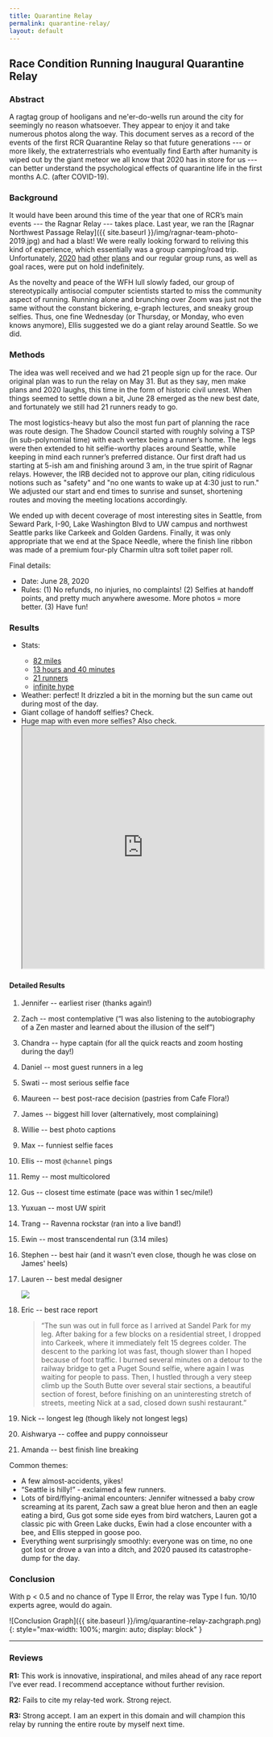 ```yaml
---
title: Quarantine Relay
permalink: quarantine-relay/
layout: default
---
```


## Race Condition Running Inaugural Quarantine Relay

### Abstract

A ragtag group of hooligans and ne'er-do-wells run around the city for seemingly
no reason whatsoever. They appear to enjoy it and take numerous photos along the
way. This document serves as a record of the events of the first RCR Quarantine
Relay so that future generations --- or more likely, the extraterrestrials who
eventually find Earth after humanity is wiped out by the giant meteor we all
know that 2020 has in store for us --- can better understand the psychological
effects of quarantine life in the first months A.C. (after COVID-19).


### Background

It would have been around this time of the year that one of RCR’s main events
--- the Ragnar Relay --- takes place. Last year, we ran the [Ragnar Northwest
Passage Relay]({{ site.baseurl }}/img/ragnar-team-photo-2019.jpg) and had a blast! We were really
looking forward to reliving this kind of experience, which essentially was a
group camping/road trip. Unfortunately,
[2020](https://twitter.com/NSLCpunk/status/1275822899279073280)
[had](https://i.redd.it/q7u3gx286m251.jpg)
[other](https://twitter.com/Number10cat/status/1262854593446391813)
[plans](https://twitter.com/JBomb11/status/1262421966582996992) and our regular
group runs, as well as goal races, were put on hold indefinitely.

As the novelty and peace of the WFH lull slowly faded, our group of
stereotypically antisocial computer scientists started to miss the community
aspect of running. Running alone and brunching over Zoom was just not the same
without the constant bickering, e-graph lectures, and sneaky group selfies.
Thus, one fine Wednesday (or Thursday, or Monday, who even knows anymore), Ellis
suggested we do a giant relay around Seattle. So we did.


### Methods

The idea was well received and we had 21 people sign up for the race. Our
original plan was to run the relay on May 31. But as they say, men make plans
and 2020 laughs, this time in the form of historic civil unrest. When things
seemed to settle down a bit, June 28 emerged as the new best date, and
fortunately we still had 21 runners ready to go.

The most logistics-heavy but also the most fun part of planning the race was
route design. The Shadow Council started with roughly solving a TSP (in
sub-polynomial time) with each vertex being a runner’s home. The legs were then
extended to hit selfie-worthy places around Seattle, while keeping in mind each
runner’s preferred distance. Our first draft had us starting at 5-ish am and
finishing around 3 am, in the true spirit of Ragnar relays. However, the IRB
decided not to approve our plan, citing ridiculous notions such as "safety" and
"no one wants to wake up at 4:30 just to run." We adjusted our start
and end times to sunrise and sunset, shortening routes and moving the meeting
locations accordingly.

We ended up with decent coverage of most interesting sites in Seattle, from
Seward Park, I-90, Lake Washington Blvd to UW campus and northwest Seattle parks
like Carkeek and Golden Gardens. Finally, it was only appropriate that we end at
the Space Needle, where the finish line ribbon was made of a premium four-ply
Charmin ultra soft toilet paper roll.

Final details:
- Date: June 28, 2020
- Rules: (1) No refunds, no injuries, no complaints! (2) Selfies at handoff
  points, and pretty much anywhere awesome. More photos = more better. (3) Have
  fun!

### Results

<ul>
<li>Stats: 
  <a href="https://docs.google.com/spreadsheets/d/1iEMbmWDeJbkWKeGAOKWLf4-v5O4iTGeA6mhXlM3NP10/edit?usp=sharing">
    <ul>
     <li>82 miles </li>
     <li>13 hours and 40 minutes</li>
     <li>21 runners</li>
     <li>infinite hype</li>
   </ul>
 </a></li>
<li> Weather: perfect! It drizzled a bit in the morning but the sun came out during most of the day.</li>
<li> 
  Giant collage of handoff selfies? Check.
    <masonry-image-gallery style="width:100%" base-url="{{ site.baseurl }}/img/quarantinerelay/" image-names="0|1|2|3|4|5|6|7|8|9|10|11|12|13|14|15|16|17|18|19|20|21" file-extension=".webp"></masonry-image-gallery>
</li>
<li>
  Huge map with even more selfies? Also check.
  <iframe src="https://www.google.com/maps/d/u/0/embed?mid=1ohLyASs4nkLM6Ys_Z5DScadah8NY-aG7" width="100%" height="480"></iframe>
</li>
</ul>

#### Detailed Results
1. Jennifer -- earliest riser (thanks again!)
2. Zach -- most contemplative (“I was also listening to the autobiography of a
   Zen master and learned about the illusion of the self”)
3. Chandra -- hype captain (for all the quick reacts and zoom hosting during the
   day!)
4. Daniel -- most guest runners in a leg
5. Swati  -- most serious selfie face
6. Maureen -- best post-race decision (pastries from Cafe Flora!) 
7. James -- biggest hill lover (alternatively, most complaining)
8. Willie -- best photo captions
9. Max -- funniest selfie faces
10.  Ellis -- most `@channel` pings
11.  Remy -- most multicolored
12.  Gus -- closest time estimate (pace was within 1 sec/mile!)
13.  Yuxuan -- most UW spirit
14.  Trang -- Ravenna rockstar (ran into a live band!)
15.  Ewin -- most transcendental run (3.14 miles)
16.  Stephen -- best hair (and it wasn't even close, though he was close on
     James' heels)
17.  Lauren -- best medal designer

     <img style="max-width: 100%; max-height: 200px; margin: auto; display: block;" src="/img/quarantine-relay-medal.png">
18.  Eric -- best race report 

     > “The sun was out in full force as I arrived at Sandel Park for my leg.
     > After baking for a few blocks on a residential street, I dropped into
     > Carkeek, where it immediately felt 15 degrees colder. The descent to the
     > parking lot was fast, though slower than I hoped because of foot traffic.
     > I burned several minutes on a detour to the railway bridge to get a Puget
     > Sound selfie, where again I was waiting for people to pass. Then, I
     > hustled through a very steep climb up the South Butte over several stair
     > sections, a beautiful section of forest, before finishing on an
     > uninteresting stretch of streets, meeting Nick at a sad, closed down
     > sushi restaurant.”

19.  Nick -- longest leg (though likely not longest legs)
20.  Aishwarya -- coffee and puppy connoisseur 
21.  Amanda -- best finish line breaking


Common themes:
- A few almost-accidents, yikes!
- “Seattle is hilly!” - exclaimed a few runners.
- Lots of bird/flying-animal encounters: Jennifer witnessed a baby crow
  screaming at its parent, Zach saw a great blue heron and then an eagle eating
  a bird, Gus got some side eyes from bird watchers, Lauren got a classic pic
  with Green Lake ducks, Ewin had a close encounter with a bee, and Ellis
  stepped in goose poo.
- Everything went surprisingly smoothly: everyone was on time, no one got lost
  or drove a van into a ditch, and 2020 paused its catastrophe-dump for the day.

### Conclusion

With p < 0.5 and no chance of Type II Error, the relay was Type I fun. 10/10
experts agree, would do again.


![Conclusion Graph]({{ site.baseurl }}/img/quarantine-relay-zachgraph.png){: style="max-width: 100%; margin: auto; display: block" }

---

### Reviews
 
**R1:** This work is innovative, inspirational, and miles ahead of any race
        report I’ve ever read. I recommend acceptance without further revision.

**R2:** Fails to cite my relay-ted work. Strong reject.

**R3:** Strong accept. I am an expert in this domain and will champion this
        relay by running the entire route by myself next time.


<link rel="stylesheet" href="https://cdnjs.cloudflare.com/ajax/libs/photoswipe/5.4.2/photoswipe.min.css" integrity="sha512-LFWtdAXHQuwUGH9cImO9blA3a3GfQNkpF2uRlhaOpSbDevNyK1rmAjs13mtpjvWyi+flP7zYWboqY+8Mkd42xA==" crossorigin="anonymous" referrerpolicy="no-referrer" />

<script type="module">
    import { MasonryImageGallery } from "{{ site.baseurl }}/js/MasonryImageGallery.js";
</script>
